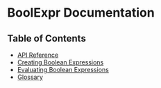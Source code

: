 # BoolExpr Documentation

## Table of Contents

- [API Reference](0_api-reference.md)
- [Creating Boolean Expressions](1_creating-expressions.md)
- [Evaluating Boolean Expressions](2_evaluating-expressions.md)
- [Glossary](3_glossary.md)